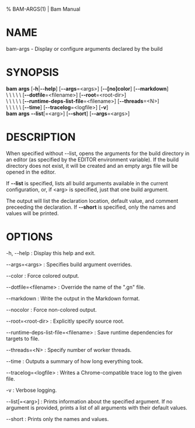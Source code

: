 % BAM-ARGS(1) | Bam Manual

# NAME

bam-args - Display or configure arguments declared by the build

# SYNOPSIS

**bam** **args** [**-h**|**--help**] [**--args**=\<args\>] [**--[no]color**] [**--markdown**]\
\  \  \  \  \ [**--dotfile**=\<filename\>] [**--root**=\<root-dir\>]\
\  \  \  \  \ [**--runtime-deps-list-file**=\<filename\>] [**--threads**=\<N\>]\
\  \  \  \  \ [**--time**] [**--tracelog**=\<logfile\>] [**-v**]\
**bam** **args** **--list**[=\<arg\>] [**--short**] [**--args**=\<args\>]

# DESCRIPTION

When specified without --list, opens the arguments for the build directory
in an editor (as specified by the EDITOR environment variable). If the build
directory does not exist, it will be created and an empty args file will be
opened in the editor.

If **--list** is specified, lists all build arguments available in the current
configuration, or, if \<arg\> is specified, just that one build argument.

The output will list the declaration location, default value, and comment
preceeding the declaration. If **--short** is specified, only the names and
values will be printed.

# OPTIONS
-h, --help
:   Display this help and exit.

--args=\<args\>
:   Specifies build argument overrides.

--color
:   Force colored output.

--dotfile=\<filename\>
:   Override the name of the ".gn" file.

--markdown
:   Write the output in the Markdown format.

--nocolor
:   Force non-colored output.

--root=\<root-dir\>
:   Explicitly specify source root.

--runtime-deps-list-file=\<filename\>
:   Save runtime dependencies for targets to file.

--threads=\<N\>
:   Specify number of worker threads.

--time
:   Outputs a summary of how long everything took.

--tracelog=\<logfile\>
:   Writes a Chrome-compatible trace log to the given file.

-v
:   Verbose logging.

--list[=\<arg\>]
:   Prints information about the specified argument. If no argument is
    provided, prints a list of all arguments with their default values.

--short
:   Prints only the names and values.
